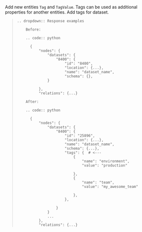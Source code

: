 Add new entities `Tag` and `TagValue`. Tags can be used as additional properties for another entities.
Add tags for dataset.

> ```{eval-rst}
> .. dropdown:: Response examples
>
>     Before:
>
>     .. code:: python
>
>       {
>           "nodes": {
>               "datasets": {
>                   "8400": {
>                       "id": "8400",
>                       "location": {...},
>                       "name": "dataset_name",
>                       "schema": {},
>               }
>
>           },
>           "relations": {...}
>
>     After:
>
>     .. code:: python
>
>       {
>           "nodes": {
>               "datasets": {
>                   "8400": {
>                       "id": "25896",
>                       "location": {...},
>                       "name": "dataset_name",
>                       "schema": {...},
>                       "tags": {  # <---
>                           {
>                               "name": "environment",
>                               "value": "production"
>
>                           },
>                           {
>                               "name": "team",
>                               "value": "my_awesome_team"
>
>                           },
>                       },
>
>                   }
>               }
>               ...
>           },
>           "relations": {...}
>
> ```
